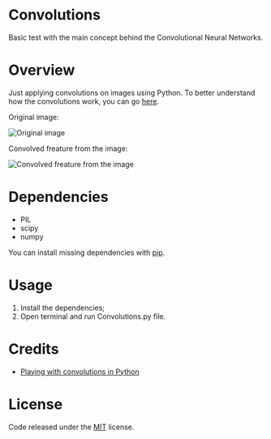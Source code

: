 # Convolutions

Basic test with the main concept behind the Convolutional Neural Networks.

# Overview

Just applying convolutions on images using Python. To better understand how the convolutions work, you can go [here](http://timdettmers.com/2015/03/26/convolution-deep-learning/ "here").

Original image:

![Original image](https://raw.githubusercontent.com/whoisraibolt/Convolutions/master/Images/gate.png)

Convolved freature from the image:

![Convolved freature from the image](https://raw.githubusercontent.com/whoisraibolt/Convolutions/master/Images/conv-1.png)

# Dependencies

- PIL
- scipy
- numpy

You can install missing dependencies with [pip](https://pip.pypa.io/en/stable/ "pip").

# Usage

1. Install the dependencies;
2. Open terminal and run Convolutions.py file.

# Credits

- [Playing with convolutions in Python](http://juanreyero.com/article/python/python-convolution.html  "Playing with convolutions in Python")

# License

Code released under the [MIT](https://github.com/whoisraibolt/Convolutions/blob/master/LICENSE "MIT") license.
